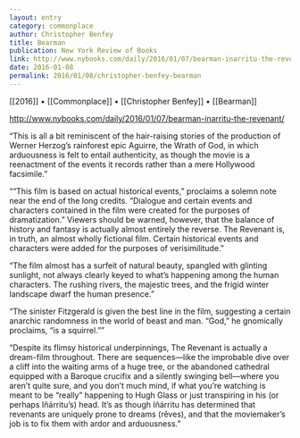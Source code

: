 ```yaml
---
layout: entry
category: commonplace
author: Christopher Benfey
title: Bearman
publication: New York Review of Books
link: http://www.nybooks.com/daily/2016/01/07/bearman-inarritu-the-revenant/
date: 2016-01-08
permalink: 2016/01/08/christopher-benfey-bearman
---
```


[[2016]] • [[Commonplace]] • [[Christopher Benfey]] • [[Bearman]]

http://www.nybooks.com/daily/2016/01/07/bearman-inarritu-the-revenant/

“This is all a bit reminiscent of the hair-raising stories of the production of Werner Herzog’s rainforest epic Aguirre, the Wrath of God, in which arduousness is felt to entail authenticity, as though the movie is a reenactment of the events it records rather than a mere Hollywood facsimile.”

““This film is based on actual historical events,” proclaims a solemn note near the end of the long credits. “Dialogue and certain events and characters contained in the film were created for the purposes of dramatization.” Viewers should be warned, however, that the balance of history and fantasy is actually almost entirely the reverse. The Revenant is, in truth, an almost wholly fictional film. Certain historical events and characters were added for the purposes of verisimilitude.”

“The film almost has a surfeit of natural beauty, spangled with glinting sunlight, not always clearly keyed to what’s happening among the human characters. The rushing rivers, the majestic trees, and the frigid winter landscape dwarf the human presence.”

“The sinister Fitzgerald is given the best line in the film, suggesting a certain anarchic randomness in the world of beast and man. “God,” he gnomically proclaims, “is a squirrel.””

“Despite its flimsy historical underpinnings, The Revenant is actually a dream-film throughout. There are sequences—like the improbable dive over a cliff into the waiting arms of a huge tree, or the abandoned cathedral equipped with a Baroque crucifix and a silently swinging bell—where you aren’t quite sure, and you don’t much mind, if what you’re watching is meant to be “really” happening to Hugh Glass or just transpiring in his (or perhaps Iñárritu’s) head. It’s as though Iñárritu has determined that revenants are uniquely prone to dreams (rêves), and that the moviemaker’s job is to fix them with ardor and arduousness.”
